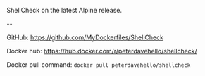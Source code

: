 ShellCheck on the latest Alpine release.

--

GitHub: https://github.com/MyDockerfiles/ShellCheck

Docker hub: https://hub.docker.com/r/peterdavehello/shellcheck/

Docker pull command: `docker pull peterdavehello/shellcheck`
